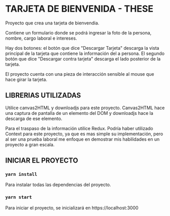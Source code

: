 # TARJETA DE BIENVENIDA - THESE

Proyecto que crea una tarjeta de bienvendia.

Contiene un formulario donde se podrá ingresar la foto de la persona, nombre, cargo laboral e intereses.

Hay dos botones: el botón que dice "Descargar Tarjeta" descarga la vista principal de la tarjeta que contiene la información del a persona. El segundo botón que dice "Descargar contra tarjeta" descarga el lado posterior de la tarjeta.

El proyecto cuenta con una pieza de interacción sensible al mouse que hace girar la tarjeta.

## LIBRERIAS UTILIZADAS

Utilice canvas2HTML y downloadjs para este proyecto. Canvas2HTML hace una captura de pantalla de un elemento del DOM y downloadjs hace la descarga de ese elemento.

Para el traspaso de la información utilice Redux. Podría haber utilizado Context para este proyecto, ya que es mas simple su implementación, pero al ser una prueba laboral me enfoque en demostrar mis habilidades en un proyecto a gran escala.


## INICIAR EL PROYECTO

### `yarn install`

Para instalar todas las dependencias del proyecto.

### `yarn start`

Para iniciar el proyecto, se inicializará en https://localhost:3000


